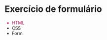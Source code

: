 <h1>Exercício de formulário</h1> 

<ul>
  <li style= "color: #BF216D;">HTML</li>
  <li>CSS</li>
  <li>Form</li>
</ul>


